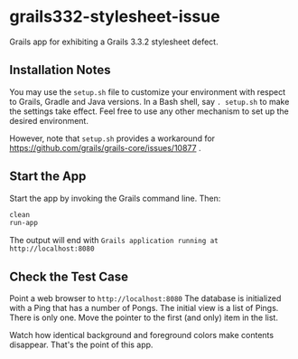 # grails332-stylesheet-issue
Grails app for exhibiting a Grails 3.3.2 stylesheet defect.

## Installation Notes
You may use the `setup.sh` file to customize your environment with respect to Grails, Gradle and Java versions.
In a Bash shell, say `. setup.sh` to make the settings take effect.
Feel free to use any other mechanism to set up the desired environment.

However, note that `setup.sh` provides a workaround for https://github.com/grails/grails-core/issues/10877 .

## Start the App
Start the app by invoking the Grails command line. Then:
```bash
clean
run-app
```
The output will end with `Grails application running at http://localhost:8080`

## Check the Test Case
Point a web browser to `http://localhost:8080`
The database is initialized with a Ping that has a number of Pongs.
The initial view is a list of Pings.
There is only one.
Move the pointer to the first (and only) item in the list.

Watch how identical background and foreground colors make contents disappear.
That's the point of this app.
